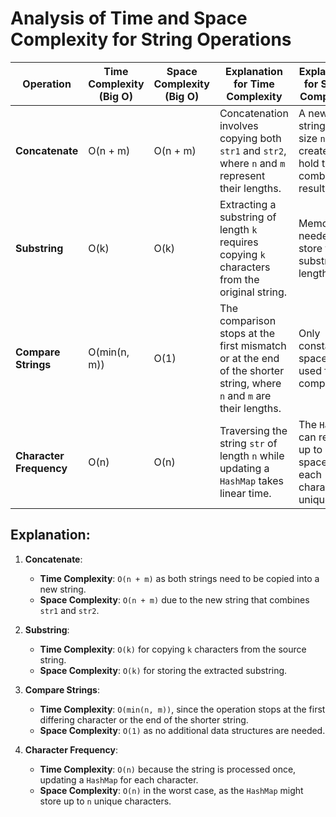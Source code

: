 # Analysis of Time and Space Complexity for String Operations

| Operation               | Time Complexity (Big O) | Space Complexity (Big O) | Explanation for Time Complexity                                                                                      | Explanation for Space Complexity                                          |
| ----------------------- | ----------------------- | ------------------------ | -------------------------------------------------------------------------------------------------------------------- | ------------------------------------------------------------------------- |
| **Concatenate**         | O(n + m)                | O(n + m)                 | Concatenation involves copying both `str1` and `str2`, where `n` and `m` represent their lengths.                    | A new string of size `n + m` is created to hold the combined result.      |
| **Substring**           | O(k)                    | O(k)                     | Extracting a substring of length `k` requires copying `k` characters from the original string.                       | Memory is needed to store the substring of length `k`.                    |
| **Compare Strings**     | O(min(n, m))            | O(1)                     | The comparison stops at the first mismatch or at the end of the shorter string, where `n` and `m` are their lengths. | Only constant space is used for the comparison.                           |
| **Character Frequency** | O(n)                    | O(n)                     | Traversing the string `str` of length `n` while updating a `HashMap` takes linear time.                              | The `HashMap` can require up to `O(n)` space if each character is unique. |

## Explanation:
1. **Concatenate**:
   - **Time Complexity**: `O(n + m)` as both strings need to be copied into a new string.
   - **Space Complexity**: `O(n + m)` due to the new string that combines `str1` and `str2`.

2. **Substring**:
   - **Time Complexity**: `O(k)` for copying `k` characters from the source string.
   - **Space Complexity**: `O(k)` for storing the extracted substring.

3. **Compare Strings**:
   - **Time Complexity**: `O(min(n, m))`, since the operation stops at the first differing character or the end of the shorter string.
   - **Space Complexity**: `O(1)` as no additional data structures are needed.

4. **Character Frequency**:
   - **Time Complexity**: `O(n)` because the string is processed once, updating a `HashMap` for each character.
   - **Space Complexity**: `O(n)` in the worst case, as the `HashMap` might store up to `n` unique characters.
